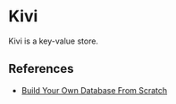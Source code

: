 # Kivi

Kivi is a key-value store.

## References

- [Build Your Own Database From Scratch](https://build-your-own.org/database/)
